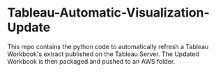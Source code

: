 # Tableau-Automatic-Visualization-Update

This repo contains the python code to automatically refresh a Tableau Workbook's extract published on the Tableau Server. The Updated Workbook is then packaged and pushed to an AWS folder.
